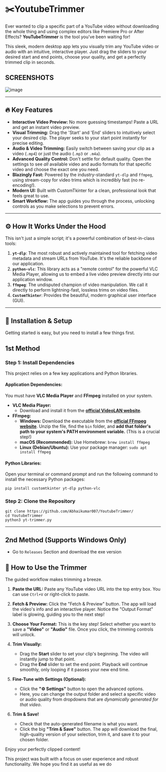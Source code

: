 # ✂️YoutubeTrimmer



Ever wanted to clip a specific part of a YouTube video without downloading the whole thing and using complex editors like Premiere Pro or After Effects? **YouTubeTrimmer** is the tool you've been waiting for!

This sleek, modern desktop app lets you visually trim any YouTube video or audio with an intuitive, interactive player. Just drag the sliders to your desired start and end points, choose your quality, and get a perfectly trimmed clip in seconds.


## SCREENSHOTS
![image](https://github.com/user-attachments/assets/7de8037a-4071-4196-a698-766990fdc5e0)



---

## 🔥 Key Features

-   **Interactive Video Preview:** No more guessing timestamps! Paste a URL and get an instant video preview.
-   **Visual Trimming:** Drag the 'Start' and 'End' sliders to intuitively select your desired clip. The player seeks to your start point instantly for precise editing.
-   **Audio & Video Trimming:** Easily switch between saving your clip as a video (`.mp4`) or just the audio (`.mp3` or `.m4a`).
-   **Advanced Quality Control:** Don't settle for default quality. Open the settings to see *all* available video and audio formats for that specific video and choose the exact one you need.
-   **Blazingly Fast:** Powered by the industry-standard `yt-dlp` and `ffmpeg`, using stream-copy for video trims which is incredibly fast (no re-encoding!).
-   **Modern UI:** Built with CustomTkinter for a clean, professional look that feels great to use.
-   **Smart Workflow:** The app guides you through the process, unlocking controls as you make selections to prevent errors.

---

## ⚙️ How It Works Under the Hood

This isn't just a simple script; it's a powerful combination of best-in-class tools:

1.  **`yt-dlp`**: The most robust and actively maintained tool for fetching video metadata and stream URLs from YouTube. It's the reliable backbone of our application.
2.  **`python-vlc`**: This library acts as a "remote control" for the powerful VLC Media Player, allowing us to embed a live video preview directly into our application window.
3.  **`ffmpeg`**: The undisputed champion of video manipulation. We call it directly to perform lightning-fast, lossless trims on video files.
4.  **`CustomTkinter`**: Provides the beautiful, modern graphical user interface (GUI).

---

## 🚀 Installation & Setup

Getting started is easy, but you need to install a few things first.
## 1st Method
### Step 1: Install Dependencies

This project relies on a few key applications and Python libraries.

#### Application Dependencies:
You must have **VLC Media Player** and **FFmpeg** installed on your system.

-   **VLC Media Player:**
    -   Download and install it from the [**official VideoLAN website**](https://www.videolan.org/vlc/).
-   **FFmpeg:**
    -   **Windows:** Download the executable from the [**official FFmpeg website**](https://ffmpeg.org/download.html). Unzip the file, find the `bin` folder, and **add that folder's path to your system's PATH environment variable.** (This is a crucial step!)
    -   **macOS (Recommended):** Use Homebrew: `brew install ffmpeg`
    -   **Linux (Debian/Ubuntu):** Use your package manager: `sudo apt install ffmpeg`

#### Python Libraries:
Open your terminal or command prompt and run the following command to install the necessary Python packages:

```bash
pip install customtkinter yt-dlp python-vlc
```

### Step 2: Clone the Repository

<!-- You can link to your GitHub repo here if you have one -->
<!-- Or you can use a collapsible block for the code -->

```
git clone https://github.com/Abhaikumar007/YoutubeTrimmer/
cd YoutubeTrimmer
python3 yt-trimmer.py
```

---
## 2nd Method (Supports Windows Only)
- Go to `Releases` Section and download the exe version



## 📖 How to Use the Trimmer

The guided workflow makes trimming a breeze.

1.  **Paste the URL:** Paste any YouTube video URL into the top entry box. You can use `Ctrl+V` or right-click to paste.

    <!-- ADD A SCREENSHOT OF THE INITIAL APP WINDOW HERE -->

2.  **Fetch & Preview:** Click the "Fetch & Preview" button. The app will load the video's info and an interactive player. Notice the "Output Format" label is glowing, guiding you to the next step!

    <!-- ADD A SCREENSHOT SHOWING THE LOADED PREVIEW AND GLOWING LABEL -->

3.  **Choose Your Format:** This is the key step! Select whether you want to save a **"Video"** or **"Audio"** file. Once you click, the trimming controls will unlock.

    <!-- ADD A SCREENSHOT OF THE UNLOCKED CONTROLS -->

4.  **Trim Visually:**
    -   Drag the **Start** slider to set your clip's beginning. The video will instantly jump to that point.
    -   Drag the **End** slider to set the end point. Playback will continue smoothly, only looping if it passes your new end time.

5.  **Fine-Tune with Settings (Optional):**
    -   Click the **"⚙️ Settings"** button to open the advanced options.
    -   Here, you can change the output folder and select a specific video or audio quality from dropdowns that are *dynamically generated for that video*.



6.  **Trim & Save!**
    -   Check that the auto-generated filename is what you want.
    -   Click the big **"Trim & Save"** button. The app will download the final, high-quality version of your selection, trim it, and save it to your chosen folder.

Enjoy your perfectly clipped content!



This project was built with a focus on user experience and robust functionality. We hope you find it as useful as we do
